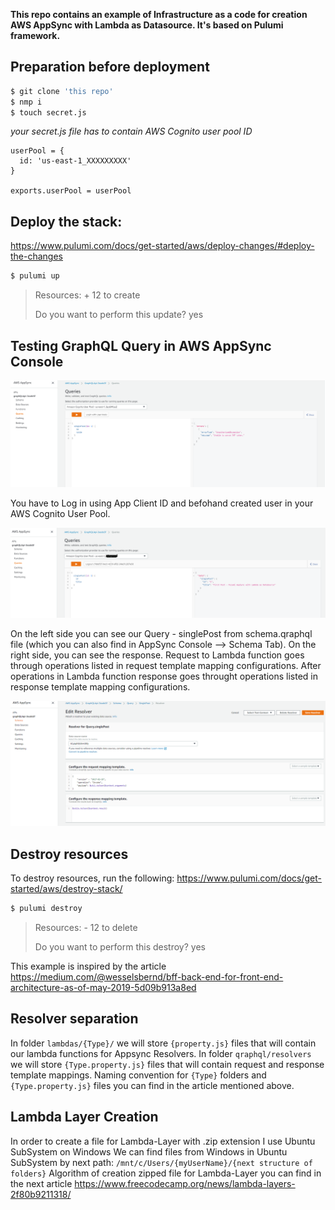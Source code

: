 **This repo contains an example of Infrastructure as a code for creation AWS AppSync with Lambda as Datasource. It's based on Pulumi framework.**

## Preparation before deployment

```bash
$ git clone 'this repo'
$ nmp i
$ touch secret.js
```

_your secret.js file has to contain AWS Cognito user pool ID_

```nodejs
userPool = {
  id: 'us-east-1_XXXXXXXXX'
}

exports.userPool = userPool
```

## Deploy the stack:

https://www.pulumi.com/docs/get-started/aws/deploy-changes/#deploy-the-changes

```bash
$ pulumi up
```

> Resources: + 12 to create
>
> Do you want to perform this update? yes

## Testing GraphQL Query in AWS AppSync Console

![](images/query1.png)

You have to Log in using App Client ID and befohand created user in your AWS Cognito User Pool.

![](images/query2.png)

On the left side you can see our Query - singlePost from schema.qraphql file (which you can also find in AppSync Console --> Schema Tab).
On the right side, you can see the response.
Request to Lambda function goes through operations listed in request template mapping configurations.
After operations in Lambda function response goes throught operations listed in response template mapping configurations.

![](images/req_res_maping_templates.png)

## Destroy resources

To destroy resources, run the following:
https://www.pulumi.com/docs/get-started/aws/destroy-stack/

```bash
$ pulumi destroy
```

> Resources: - 12 to delete
>
> Do you want to perform this destroy? yes

This example is inspired by the article
https://medium.com/@wesselsbernd/bff-back-end-for-front-end-architecture-as-of-may-2019-5d09b913a8ed

## Resolver separation

In folder `lambdas/{Type}/` we will store `{property.js}` files that will contain our lambda functions for Appsync Resolvers.
In folder `qraphql/resolvers` we will store `{Type.property.js}` files that will contain request and response template mappings.
Naming convention for `{Type}` folders and `{Type.property.js}` files you can find in the article mentioned above.

## Lambda Layer Creation

In order to create a file for Lambda-Layer with .zip extension I use Ubuntu SubSystem on Windows
We can find files from Windows in Ubuntu SubSystem by next path:
`/mnt/c/Users/{myUserName}/{next structure of folders}`
Algorithm of creation zipped file for Lambda-Layer you can find in the next article
https://www.freecodecamp.org/news/lambda-layers-2f80b9211318/
